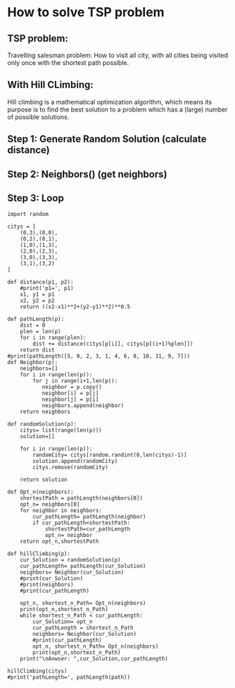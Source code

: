 # How to solve TSP problem
## TSP problem:
Travelling salesman problem: How to visit all city, with all cities being visited only once with the shortest path possible.
## With Hill CLimbing:
Hill climbing is a mathematical optimization algorithm, which means its purpose is to find the best solution to a problem which has a (large) number of possible solutions.
## Step 1: Generate Random Solution (calculate distance)
## Step 2: Neighbors() (get neighbors)
## Step 3: Loop
```
import random

citys = [
    (0,3),(0,0),
    (0,2),(0,1),
    (1,0),(1,3),
    (2,0),(2,3),
    (3,0),(3,3),
    (3,1),(3,2)
]

def distance(p1, p2):
    #print('p1=', p1)
    x1, y1 = p1
    x2, y2 = p2
    return ((x2-x1)**2+(y2-y1)**2)**0.5

def pathLength(p):
    dist = 0
    plen = len(p)
    for i in range(plen):
        dist += distance(citys[p[i]], citys[p[(i+1)%plen]])
    return dist
#print(pathLength([5, 0, 2, 3, 1, 4, 6, 8, 10, 11, 9, 7]))
def Neighbor(p):
    neighbors=[]
    for i in range(len(p)):
        for j in range(i+1,len(p)):
           neighbor = p.copy()
           neighbor[i] = p[j]
           neighbor[j] = p[i]
           neighbors.append(neighbor) 
    return neighbors

def randomSolution(p):
    citys= list(range(len(p)))
    solution=[]
    
    for i in range(len(p)):
        randomCity= citys[random.randint(0,len(citys)-1)]
        solution.append(randomCity)
        citys.remove(randomCity)
    
    return solution

def Opt_n(neighbors):
    shortestPath = pathLength(neighbors[0])
    opt_n= neighbors[0]
    for neighbor in neighbors:
        cur_pathLength= pathLength(neighbor)
        if cur_pathLength<shortestPath:
            shortestPath=cur_pathLength
            opt_n= neighbor
    return opt_n,shortestPath

def hillClimbing(p):
    cur_Solution = randomSolution(p)
    cur_pathLength= pathLength(cur_Solution)
    neighbors= Neighbor(cur_Solution)
    #print(cur_Solution)
    #print(neighbors)
    #print(cur_pathLength)
    
    opt_n, shortest_n_Path= Opt_n(neighbors)
    print(opt_n,shortest_n_Path)
    while shortest_n_Path < cur_pathLength:
        cur_Solution= opt_n
        cur_pathLength = shortest_n_Path
        neighbors= Neighbor(cur_Solution)
        #print(cur_pathLength)
        opt_n, shortest_n_Path= Opt_n(neighbors)
        print(opt_n,shortest_n_Path)
    print("\nAnwser: ",cur_Solution,cur_pathLength)

hillClimbing(citys)
#print('pathLength=', pathLength(path))

```